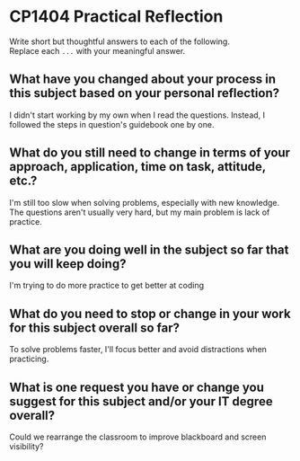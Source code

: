 # CP1404 Practical Reflection

Write short but thoughtful answers to each of the following.  
Replace each `...` with your meaningful answer.

## What have you changed about your process in this subject based on your personal reflection?

I didn't start working by my own when I read the questions.
Instead, I followed the steps in question's guidebook one by one.  

## What do you still need to change in terms of your approach, application, time on task, attitude, etc.?

I'm still too slow when solving problems, especially with new knowledge.
The questions aren't usually very hard, but my main problem is lack of practice.  

## What are you doing well in the subject so far that you will keep doing?

I'm trying to do more practice to get better at coding

## What do you need to stop or change in your work for this subject overall so far?

To solve problems faster, I'll focus better and avoid distractions when practicing.

## What is one request you have or change you suggest for this subject and/or your IT degree overall?

Could we rearrange the classroom to improve blackboard and screen visibility?

